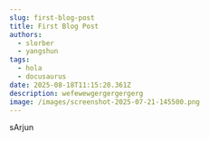 ```yaml
---
slug: first-blog-post
title: First Blog Post
authors:
  - slorber
  - yangshun
tags:
  - hola
  - docusaurus
date: 2025-08-18T11:15:20.361Z
description: wefewewgergergergerg
image: /images/screenshot-2025-07-21-145500.png
---
```

sArjun